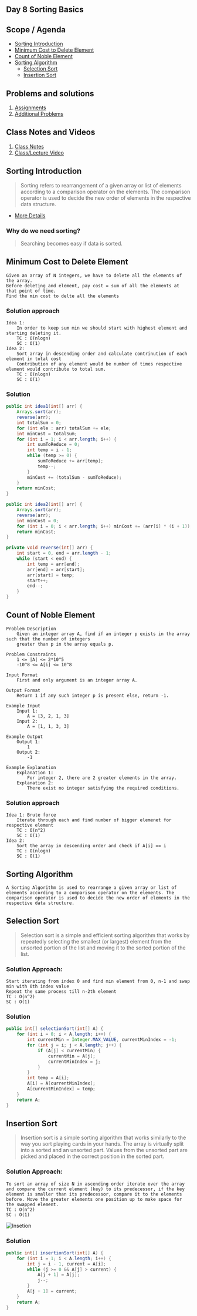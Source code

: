 ## Day 8 Sorting Basics

## Scope / Agenda
- [Sorting Introduction](#sorting-introduction)
- [Minimum Cost to Delete Element](#minimum-cost-to-delete-element)
- [Count of Noble Element](#count-of-noble-element)
- [Sorting Algorithm](#sorting-algorithm)
	- [Selection Sort](#selection-sort)
	- [Insertion Sort](#insertion-sort)
  

## Problems and solutions

1. [Assignments](https://github.com/rajpiyush220/Algorithms/tree/master/problems/src/main/java/com/learning/scaler/intermediate/sorting/basics/assignment)
2. [Additional Problems](https://github.com/rajpiyush220/Algorithms/tree/master/problems/src/main/java/com/learning/scaler/intermediate/sorting/basics/additional)

## Class Notes and Videos

1. [Class Notes](../../class_Notes/DSA%20Intermediate%20Notes/8%20Sorting%20Basics(8-09-23).pdf)
2. [Class/Lecture Video](https://youtu.be/GhkIq52gtMI)


## Sorting Introduction
> Sorting refers to rearrangement of a given array or list of elements according to a comparison operator on the elements. The comparison operator is used to decide the new order of elements in the respective data structure.
* [More Details](https://www.geeksforgeeks.org/introduction-to-sorting-algorithm/)

### Why do we need sorting?
> Searching becomes easy if data is sorted.
## Minimum Cost to Delete Element
	Given an array of N integers, we have to delete all the elements of the array.
	Before deleting and element, pay cost = sum of all the elements at that point of time.
	Find the min cost to delte all the elements
### Solution approach
	Idea 1:
		In order to keep sum min we should start with highest element and starting deleting it.
		TC : O(nlogn)
		SC : O(1)
	Idea 2:
		Sort array in descending order and calculate contrinution of each element in total cost
		Contribution of any element would be number of times respective element would contribute to total sum.
		TC : O(nlogn)
		SC : O(1)
### Solution
```java
public int idea1(int[] arr) {
	Arrays.sort(arr);
	reverse(arr);
	int totalSum = 0;
	for (int ele : arr) totalSum += ele;
	int minCost = totalSum;
	for (int i = 1; i < arr.length; i++) {
		int sumToReduce = 0;
		int temp = i - 1;
		while (temp >= 0) {
			sumToReduce += arr[temp];
			temp--;
		}
		minCost += (totalSum - sumToReduce);
	}
	return minCost;
}

public int idea2(int[] arr) {
	Arrays.sort(arr);
	reverse(arr);
	int minCost = 0;
	for (int i = 0; i < arr.length; i++) minCost += (arr[i] * (i + 1));
	return minCost;
}

private void reverse(int[] arr) {
	int start = 0, end = arr.length - 1;
	while (start < end) {
		int temp = arr[end];
		arr[end] = arr[start];
		arr[start] = temp;
		start++;
		end--;
	}
}
```
## Count of Noble Element
	Problem Description
		Given an integer array A, find if an integer p exists in the array such that the number of integers 
		greater than p in the array equals p.

	Problem Constraints
		1 <= |A| <= 2*10^5
		-10^8 <= A[i] <= 10^8

	Input Format
		First and only argument is an integer array A.

	Output Format
		Return 1 if any such integer p is present else, return -1.

	Example Input
		Input 1:
			A = [3, 2, 1, 3]
		Input 2:
			A = [1, 1, 3, 3]

	Example Output
		Output 1:
			1
		Output 2:
			-1

	Example Explanation
		Explanation 1:
			For integer 2, there are 2 greater elements in the array.
		Explanation 2:
			There exist no integer satisfying the required conditions.
### Solution approach
	Idea 1: Brute force
		Iterate through each and find number of bigger elemenet for respective element
		TC : O(n^2)
		SC : O(1)
	Idea 2:
		Sort the array in descending order and check if A[i] == i
		TC : O(nlogn)
		SC : O(1)
## Sorting Algorithm
	A Sorting Algorithm is used to rearrange a given array or list of elements according to a comparison operator on the elements. The comparison operator is used to decide the new order of elements in the respective data structure.
## Selection Sort
>Selection sort is a simple and efficient sorting algorithm that works by repeatedly selecting the smallest (or largest) element from the unsorted portion of the list and moving it to the sorted portion of the list. 
### Solution Approach:
	Start iterating from index 0 and find min element from 0, n-1 and swap min with 0th index value
	Repeat the same process till n-2th element
	TC : O(n^2)
	SC : O(1)
### Solution
```java
public int[] selectionSort(int[] A) {
	for (int i = 0; i < A.length; i++) {
		int currentMin = Integer.MAX_VALUE, currentMinIndex = -1;
		for (int j = i; j < A.length; j++) {
			if (A[j] < currentMin) {
				currentMin = A[j];
				currentMinIndex = j;
			}
		}
		int temp = A[i];
		A[i] = A[currentMinIndex];
		A[currentMinIndex] = temp;
	}
	return A;
}
```
## Insertion Sort
>Insertion sort is a simple sorting algorithm that works similarly to the way you sort playing cards in your hands. The array is virtually split into a sorted and an unsorted part. Values from the unsorted part are picked and placed in the correct position in the sorted part.
### Solution Approach:
	To sort an array of size N in ascending order iterate over the array and compare the current element (key) to its predecessor, if the key element is smaller than its predecessor, compare it to the elements before. Move the greater elements one position up to make space for the swapped element.
	TC : O(n^2)
	SC : O(1)
![Insetion](../../images/insertionsort.png)
### Solution
```java
public int[] insertionSort(int[] A) {
	for (int i = 1; i < A.length; i++) {
		int j = i - 1, current = A[i];
		while (j >= 0 && A[j] > current) {
			A[j + 1] = A[j];
			j--;
		}
		A[j + 1] = current;
	}
	return A;
}
```